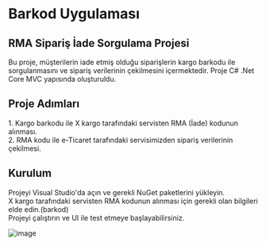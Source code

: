 # Barkod Uygulaması
<h2>RMA Sipariş İade Sorgulama Projesi</h2>
Bu proje, müşterilerin iade etmiş olduğu siparişlerin kargo barkodu ile sorgulanmasını ve sipariş verilerinin çekilmesini içermektedir.
Proje C# .Net Core MVC yapısında oluşturuldu.

<h2> Proje Adımları </h2>
1. Kargo barkodu ile X kargo tarafındaki servisten RMA (İade) kodunun alınması.<br>
2. RMA kodu ile  e-Ticaret tarafındaki servisimizden sipariş verilerinin çekilmesi.<br>

<h2>Kurulum</h2>
Projeyi Visual Studio'da açın ve gerekli NuGet paketlerini yükleyin.<br>
X kargo tarafındaki servisten RMA kodunun alınması için gerekli olan bilgileri elde edin.(barkod)<br>
Projeyi çalıştırın ve UI ile test etmeye başlayabilirsiniz.<br>

![image](https://user-images.githubusercontent.com/77552205/212863493-4acae990-7e7e-4559-9888-d3479198591e.png)
